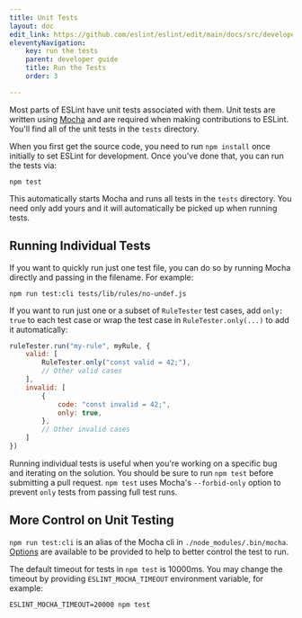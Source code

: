 ```yaml
---
title: Unit Tests
layout: doc
edit_link: https://github.com/eslint/eslint/edit/main/docs/src/developer-guide/unit-tests.md
eleventyNavigation:
    key: run the tests
    parent: developer guide
    title: Run the Tests
    order: 3

---
```


Most parts of ESLint have unit tests associated with them. Unit tests are written using [Mocha](https://mochajs.org/) and are required when making contributions to ESLint. You'll find all of the unit tests in the `tests` directory.

When you first get the source code, you need to run `npm install` once initially to set ESLint for development. Once you've done that, you can run the tests via:

```shell
npm test
```

This automatically starts Mocha and runs all tests in the `tests` directory. You need only add yours and it will automatically be picked up when running tests.

## Running Individual Tests

If you want to quickly run just one test file, you can do so by running Mocha directly and passing in the filename. For example:

```shell
npm run test:cli tests/lib/rules/no-undef.js
```

If you want to run just one or a subset of `RuleTester` test cases, add `only: true` to each test case or wrap the test case in `RuleTester.only(...)` to add it automatically:

```js
ruleTester.run("my-rule", myRule, {
    valid: [
        RuleTester.only("const valid = 42;"),
        // Other valid cases
    ],
    invalid: [
        {
            code: "const invalid = 42;",
            only: true,
        },
        // Other invalid cases
    ]
})
```

Running individual tests is useful when you're working on a specific bug and iterating on the solution. You should be sure to run `npm test` before submitting a pull request. `npm test` uses Mocha's `--forbid-only` option to prevent `only` tests from passing full test runs.

## More Control on Unit Testing

`npm run test:cli` is an alias of the Mocha cli in `./node_modules/.bin/mocha`. [Options](https://mochajs.org/#command-line-usage) are available to be provided to help to better control the test to run.

The default timeout for tests in `npm test` is 10000ms. You may change the timeout by providing `ESLINT_MOCHA_TIMEOUT` environment variable, for example:

```shell
ESLINT_MOCHA_TIMEOUT=20000 npm test
```

